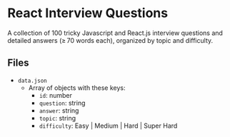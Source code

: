 # React Interview Questions

A collection of 100 tricky Javascript and React.js interview questions and detailed answers (≥ 70 words each), organized by topic and difficulty.

## Files

- `data.json`  
  - Array of objects with these keys:
    - `id`: number  
    - `question`: string  
    - `answer`: string  
    - `topic`: string  
    - `difficulty`: Easy | Medium | Hard | Super Hard

